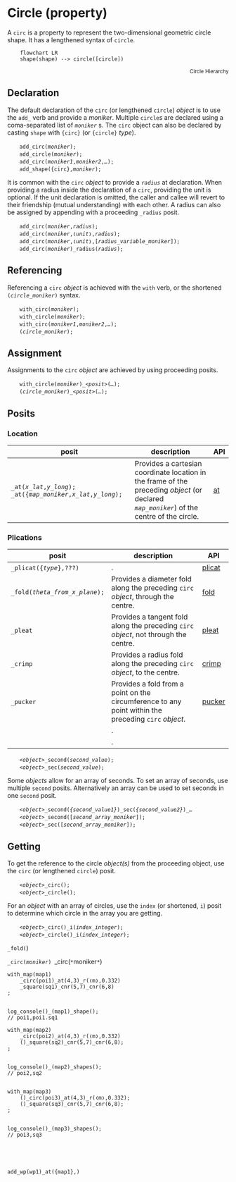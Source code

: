 # Circle (property)
A `circ` is a property to represent the two-dimensional geometric circle shape.  It has a lengthened syntax of `circle`.

```mermaid
    flowchart LR
    shape(shape) --> circle([circle])
```
<div style="text-align: right"><sub>Circle Hierarchy</sub></div>

<a name="declare"></a>
## Declaration
The default declaration of the `circ` (or lengthened `circle`) *object* is to use the `add_` verb and provide a *moniker*. Multiple `circle`s are declared using a coma-separated list of *`moniker`* s. The `circ` object can also be declared by casting `shape` with `{circ}` (or `{circle}` *type*).

&nbsp;&nbsp;&nbsp;&nbsp;&nbsp;&nbsp; `add_circ(`*`moniker`*`);`<br>
&nbsp;&nbsp;&nbsp;&nbsp;&nbsp;&nbsp; `add_circle(`*`moniker`*`);`<br>
&nbsp;&nbsp;&nbsp;&nbsp;&nbsp;&nbsp; `add_circ(`*`moniker1`*`,`*`moniker2`*`,`*`…`*`);`<br>
&nbsp;&nbsp;&nbsp;&nbsp;&nbsp;&nbsp; `add_shape({circ},`*`moniker`*`);`

It is common with the `circ` *object* to provide a *`radius`* at declaration. When providing a radius inside the declaration of a `circ`, providing the unit is optional. If the unit declaration is omitted, the caller and callee will revert to their friendship (mutual understanding) with each other. A radius can also be assigned by appending with a proceeding `_radius` posit.

&nbsp;&nbsp;&nbsp;&nbsp;&nbsp;&nbsp; `add_circ(`*`moniker`*`,`*`radius`*`);`<br>
&nbsp;&nbsp;&nbsp;&nbsp;&nbsp;&nbsp; `add_circ(`*`moniker`*`,❬`*`unit`*`❭,`*`radius`*`);`<br>
&nbsp;&nbsp;&nbsp;&nbsp;&nbsp;&nbsp; `add_circ(`*`moniker`*`,❬`*`unit`*`❭,[`*`radius_variable_moniker`*`]);`<br>
&nbsp;&nbsp;&nbsp;&nbsp;&nbsp;&nbsp; `add_circ(`*`moniker`*`)_radius(`*`radius`*`);`

<a name="reference"></a>
## Referencing
Referencing a `circ` *object* is achieved with the `with` verb, or the shortened `(`*`circle_moniker`*`)` syntax. 

&nbsp;&nbsp;&nbsp;&nbsp;&nbsp;&nbsp; `with_circ(`*`moniker`*`);`<br>
&nbsp;&nbsp;&nbsp;&nbsp;&nbsp;&nbsp; `with_circle(`*`moniker`*`);`<br>
&nbsp;&nbsp;&nbsp;&nbsp;&nbsp;&nbsp; `with_circ(`*`moniker1`*`,`*`moniker2`*`,`*`…`*`);`<br>
&nbsp;&nbsp;&nbsp;&nbsp;&nbsp;&nbsp; `(`*`circle_moniker`*`);`<br>

<a name="assign"></a>
## Assignment
Assignments to the `circ` *object* are achieved by using proceeding posits.

&nbsp;&nbsp;&nbsp;&nbsp;&nbsp;&nbsp; `with_circle(`*`moniker`*`)_`*`<posit>`*`(`*`…`*`);`<br>
&nbsp;&nbsp;&nbsp;&nbsp;&nbsp;&nbsp; `(`*`circle_moniker`*`)_`*`<posit>`*`(`*`…`*`);`

<a name="posit"></a>
## Posits


### Location

| posit | description | API |
| --- | -------- | --- |
| <a name="at"></a> `_at(`*`x_lat`*`,`*`y_long`*`);` &nbsp; `_at({`*`map_moniker`*`,`*`x_lat`*`,`*`y_long`*`);`  | Provides a cartesian coordinate location in the frame of the preceding *object* (or declared *`map_moniker`*) of the centre of the circle. | [at](../condit/at.md#circ) |


### Plications
| posit | description | API |
| --- | -------- | --- |
| <a name="plication"></a> `_plicat({`*`type`*`},???) ` &nbsp; ` `  | . | [plicat](plicat.md#circ) |
| <a name="fold"></a> `_fold(`*`theta_from_x_plane`*`);` | Provides a diameter fold along the preceding `circ` *object*, through the centre. | [fold](../funct/fold.md#circ) |
| <a name="pleat"></a> `_pleat ` &nbsp; ` `  | Provides a tangent fold along the preceding `circ` *object*, not through the centre. | [pleat](pleat.md#circ) |
| <a name="crimp"></a> `_crimp` &nbsp; ` `  | Provides a radius fold along the preceding `circ` *object*, to the centre. | [crimp](crimp.md#circ) |
| <a name="pucker"></a> `_pucker` &nbsp; ` `  | Provides a fold from a point on the circumference to any point within the preceding `circ` *object*. | [pucker](pucker.md#circ) |
| <a name=""></a> ` ` &nbsp; ` `  | . | [](.md#circ) |
| <a name=""></a> ` ` &nbsp; ` `  | . | [](.md#circ) |







&nbsp;&nbsp;&nbsp;&nbsp;&nbsp;&nbsp; *`<object>`*`_second(`*`second_value`*`);`<br>
&nbsp;&nbsp;&nbsp;&nbsp;&nbsp;&nbsp; *`<object>`*`_sec(`*`second_value`*`);`

Some *objects* allow for an array of seconds. To set an array of seconds, use multiple `second` posits. Alternatively an array can be used to set seconds in one `second` posit.

&nbsp;&nbsp;&nbsp;&nbsp;&nbsp;&nbsp; *`<object>`*`_second(`*`{second_value1}`*`)_sec(`*`{second_value2}`*`)_`*`…`*<br>
&nbsp;&nbsp;&nbsp;&nbsp;&nbsp;&nbsp; *`<object>`*`_second([`*`second_array_moniker`*`]);`<br>
&nbsp;&nbsp;&nbsp;&nbsp;&nbsp;&nbsp; *`<object>`*`_sec([`*`second_array_moniker`*`]);`

<a name="get"></a>
## Getting
To get the reference to the circle *object(s)* from the proceeding object, use the `circ` (or lengthened `circle`) posit.

&nbsp;&nbsp;&nbsp;&nbsp;&nbsp;&nbsp; *`<object>`*`_circ();`<br>
&nbsp;&nbsp;&nbsp;&nbsp;&nbsp;&nbsp; *`<object>`*`_circle();`

For an *object* with an array of circles, use the `index` (or shortened, `i`) posit to determine which circle in the array you are getting.

&nbsp;&nbsp;&nbsp;&nbsp;&nbsp;&nbsp; *`<object>`*`_circ()_i(`*`index_integer`*`);`<br>
&nbsp;&nbsp;&nbsp;&nbsp;&nbsp;&nbsp; *`<object>`*`_circle()_i(`*`index_integer`*`);`




`_fold(`)


`_circ(`*`moniker`*`)
`_circ(`*`moniker`*`)


```diego
with_map(map1)
    _circ(poi1)_at(4,3)_r(❬m❭,0.332)
    _square(sq1)_cnr(5,7)_cnr(6,8)
;


log_console()_(map1)_shape();
// poi1,poi1.sq1

with_map(map2)
    _circ(poi2)_at(4,3)_r(❬m❭,0.332)
    ()_square(sq2)_cnr(5,7)_cnr(6,8);
;


log_console()_(map2)_shapes();
// poi2,sq2


with_map(map3)
    ()_circ(poi3)_at(4,3)_r(❬m❭,0.332);
    ()_square(sq3)_cnr(5,7)_cnr(6,8);
;


log_console()_(map3)_shapes();
// poi3,sq3





add_wp(wp1)_at({map1},)